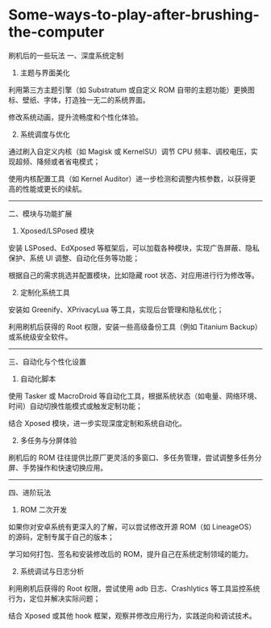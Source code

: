 # Some-ways-to-play-after-brushing-the-computer
刷机后的一些玩法
一、深度系统定制

1. 主题与界面美化

利用第三方主题引擎（如 Substratum 或自定义 ROM 自带的主题功能）更换图标、壁纸、字体，打造独一无二的系统界面。

修改系统动画，提升流畅度和个性化体验。



2. 系统调度与优化

通过刷入自定义内核（如 Magisk 或 KernelSU）调节 CPU 频率、调校电压，实现超频、降频或者省电模式；

使用内核配置工具（如 Kernel Auditor）进一步检测和调整内核参数，以获得更高的性能或更长的续航。





---

二、模块与功能扩展

1. Xposed/LSPosed 模块

安装 LSPosed、EdXposed 等框架后，可以加载各种模块，实现广告屏蔽、隐私保护、系统 UI 调整、自动化任务等功能；

根据自己的需求挑选并配置模块，比如隐藏 root 状态、对应用进行行为修改等。



2. 定制化系统工具

安装如 Greenify、XPrivacyLua 等工具，实现后台管理和隐私优化；

利用刷机后获得的 Root 权限，安装一些高级备份工具（例如 Titanium Backup）或系统级安全软件。





---

三、自动化与个性化设置

1. 自动化脚本

使用 Tasker 或 MacroDroid 等自动化工具，根据系统状态（如电量、网络环境、时间）自动切换性能模式或触发定制功能；

结合 Xposed 模块，进一步实现深度定制和系统自动化。



2. 多任务与分屏体验

刷机后的 ROM 往往提供比原厂更灵活的多窗口、多任务管理，尝试调整多任务分屏、手势操作和快速切换应用。





---

四、进阶玩法

1. ROM 二次开发

如果你对安卓系统有更深入的了解，可以尝试修改开源 ROM（如 LineageOS）的源码，定制专属于自己的版本；

学习如何打包、签名和安装修改后的 ROM，提升自己在系统定制领域的能力。



2. 系统调试与日志分析

利用刷机后获得的 Root 权限，尝试使用 adb 日志、Crashlytics 等工具监控系统行为，定位并解决实际问题；

结合 Xposed 或其他 hook 框架，观察并修改应用行为，实践逆向和调试技术。
